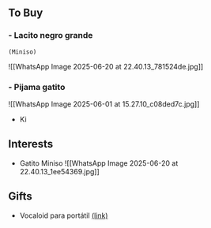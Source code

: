 
## To Buy
### - Lacito negro grande
	(Miniso)
	
![[WhatsApp Image 2025-06-20 at 22.40.13_781524de.jpg]]

### - Pijama gatito
![[WhatsApp Image 2025-06-01 at 15.27.10_c08ded7c.jpg]]

- Ki
## Interests

- Gatito Miniso
![[WhatsApp Image 2025-06-20 at 22.40.13_1ee54369.jpg]]

## Gifts

- Vocaloid para portátil [(link)](https://jidanstudios.bigcartel.com/product/peekers-desktop-buddies?fbclid=PAQ0xDSwKsMFdleHRuA2FlbQIxMAABp1X3LEvgIXgLs7ZiHXJHk3mCYBKFzBqwmujVyukY3IiLXWLjr0SFnmJxaOub_aem_dClAhqw-cDYrjfHFfQCuzg)
